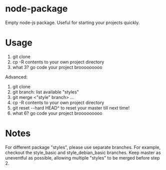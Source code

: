 node-package
============

Empty node-js package. Useful for starting your projects quickly. 

Usage
=====

1. git clone
2. cp -R contents to your own project directory
3. what 3? go code your project brooooooooo

Advanced:

1. git clone
2. git branch: list available "styles"
3. git merge <"style" branch> ...
4. cp -R contents to your own project directory
5. git reset --hard HEAD^ to reset your master till next time!
6. what 6? go code your project brooooooooo

Notes
=====

For different package "styles", please use separate branches. For example, checkout the style_basic and style_debian_basic branches.
Keep master as uneventful as possible, allowing multiple "styles" to be merged before step 2.
